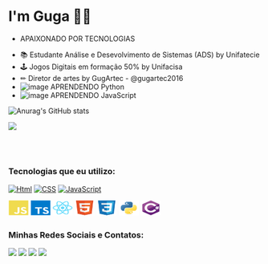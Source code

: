 <h1>I'm Guga 👨‍💻 </h1>

- <p>APAIXONADO POR TECNOLOGIAS</p>
- 📚 Estudante Análise e Desevolvimento de Sistemas (ADS) by Unifatecie
- 🕹 Jogos Digitais em formação 50% by Unifacisa
- ✏ Diretor de artes by GugArtec - @gugartec2016
- ![image](https://user-images.githubusercontent.com/124308947/224799852-0c5ef84d-5a5d-4c7a-8f65-991661ec8d2a.png)
APRENDENDO Python
- ![image](https://user-images.githubusercontent.com/124308947/224799682-8b0950dd-3f49-4128-9028-9c8fe28bfbc5.png)
APRENDENDO JavaScript

<div> 

![Anurag's GitHub stats](https://github-readme-stats.vercel.app/api?username=Dev-Guga&show_icons=true&theme=radical)

 <img height="180em" src="https://github-readme-stats.vercel.app/api/top-langs/?username=dev-guga&layout=compact&langs_count=7&theme=dracula"/>


##

</div>

<div style="display: inline_block"><br>

### Tecnologias que eu utilizo:
 [![Html](https://img.shields.io/badge/HTML5-E34F26?style=for-the-badge&logo=html5&logoColor=white)]()
 [![CSS](https://img.shields.io/badge/CSS3-1572B6?style=for-the-badge&logo=css3&logoColor=white)]()
 [![JavaScript](https://img.shields.io/badge/JavaScript-323330?style=for-the-badge&logo=javascript&logoColor=F7DF1E)]()

  <img align="center" alt="Guga-Js" height="30" width="40" src="https://raw.githubusercontent.com/devicons/devicon/master/icons/javascript/javascript-plain.svg">
  <img align="center" alt="Guga-Ts" height="30" width="40" src="https://raw.githubusercontent.com/devicons/devicon/master/icons/typescript/typescript-plain.svg">
  <img align="center" alt="Guga-React" height="30" width="40" src="https://raw.githubusercontent.com/devicons/devicon/master/icons/react/react-original.svg">
  <img align="center" alt="Guga-HTML" height="30" width="40" src="https://raw.githubusercontent.com/devicons/devicon/master/icons/html5/html5-original.svg">
  <img align="center" alt="Guga-CSS" height="30" width="40" src="https://raw.githubusercontent.com/devicons/devicon/master/icons/css3/css3-original.svg">
  <img align="center" alt="Guga-Python" height="30" width="40" src="https://raw.githubusercontent.com/devicons/devicon/master/icons/python/python-original.svg">
  <img align="center" alt="Guga-Csharp" height="30" width="40" src="https://raw.githubusercontent.com/devicons/devicon/master/icons/csharp/csharp-original.svg">
  
</div>

##

<div> 

### Minhas Redes Sociais e Contatos:
  <a href="https://instagram.com/augusto.lvs" target="_blank"><img src="https://img.shields.io/badge/-Instagram-%23E4405F?style=for-the-badge&logo=instagram&logoColor=white" target="_blank"></a>
<a href="https://api.whatsapp.com/send?1=pt_BR&phone=5583996555743" target="_blank"><img src="https://img.shields.io/badge/WhatsApp-25D366?style=for-the-badge&logo=whatsapp&logoColor=white" target="_blank"></a>
  <a href = "mailto:luis.augusto.vs@hotmail.com"><img src="https://img.shields.io/badge/Microsoft_Outlook-0078D4?style=for-the-badge&logo=microsoft-outlook&logoColor=white" target="_blank"></a>
  <a href="https://www.linkedin.com/in/augusto-vieira-45898822a/" target="_blank"><img src="https://img.shields.io/badge/-LinkedIn-%230077B5?style=for-the-badge&logo=linkedin&logoColor=white" target="_blank"></a> 
  
</div>

